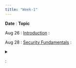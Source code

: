 ```yaml
---
title: "Week-1"
---
```


**Date**
  : **Topic**

Aug 26
: [Introduction]()
  : [](#)

Aug 28
: [Security Fundamentals]() 
  : <details title="recommended readings" class="my"><summary><i class="icon fas fa-book-reader "></i></summary><span class="fs-2">Read: This World of Ours by James Mickens
Watch: USENIX Security 2018 Keynote by James Mickens</span></details> 

  : [](#)


